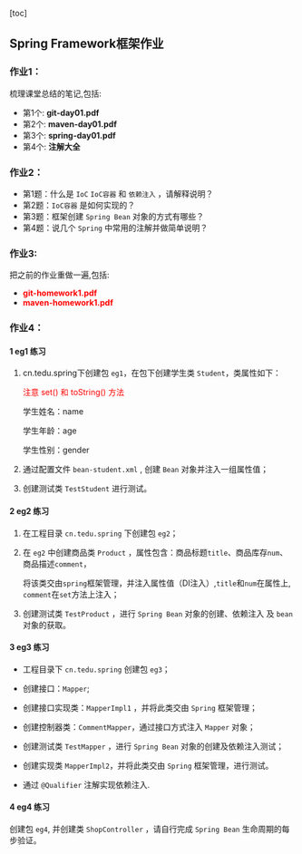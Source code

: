 [toc]

## Spring Framework框架作业

### 作业1：

梳理课堂总结的笔记,包括:

* 第1个: **git-day01.pdf**
* 第2个: **maven-day01.pdf**
* 第3个: **spring-day01.pdf**
* 第4个: **注解大全**

### 作业2：

* 第1题：什么是 `IoC`  `IoC容器` 和 `依赖注入` ，请解释说明？
* 第2题：`IoC容器` 是如何实现的？
* 第3题：框架创建 `Spring Bean` 对象的方式有哪些？
* 第4题：说几个 `Spring` 中常用的注解并做简单说明？

### 作业3:

把之前的作业重做一遍,包括:

* <font color=red>**git-homework1.pdf**</font>
* <font color=red>**maven-homework1.pdf**</font>

### 作业4：

#### 1 eg1 练习

1. cn.tedu.spring下创建包 `eg1`，在包下创建学生类 `Student`，类属性如下：

   <font color=red>注意 set() 和 toString() 方法</font>

   学生姓名：name

   学生年龄：age

   学生性别：gender

2. 通过配置文件 `bean-student.xml` , 创建 `Bean` 对象并注入一组属性值；

3. 创建测试类 `TestStudent` 进行测试。

#### 2 eg2 练习

1. 在工程目录 `cn.tedu.spring` 下创建包 `eg2`；

2. 在 `eg2` 中创建商品类 `Product` ，属性包含：商品标题`title`、商品库存`num`、商品描述`comment`，

   将该类交由`spring`框架管理，并注入属性值（DI注入）,`title`和`num`在属性上, `comment`在`set`方法上注入；

3. 创建测试类 `TestProduct` ，进行 `Spring Bean` 对象的创建、依赖注入 及 `bean`对象的获取。

#### 3 eg3 练习

* 工程目录下 `cn.tedu.spring` 创建包 `eg3`；

* 创建接口：`Mapper`;

* 创建接口实现类：`MapperImpl1` ，并将此类交由 `Spring` 框架管理；

* 创建控制器类：`CommentMapper`，通过接口方式注入 `Mapper` 对象；

* 创建测试类  `TestMapper` ，进行 `Spring Bean` 对象的创建及依赖注入测试；

* 创建实现类 `MapperImpl2`，并将此类交由 `Spring` 框架管理，进行测试。

* 通过 `@Qualifier` 注解实现依赖注入.

#### 4 eg4 练习

创建包 `eg4`, 并创建类 `ShopController` ，请自行完成 `Spring Bean` 生命周期的每步验证。

